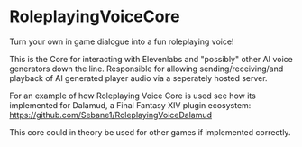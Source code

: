 # RoleplayingVoiceCore
Turn your own in game dialogue into a fun roleplaying voice!

This is the Core for interacting with Elevenlabs and "possibly" other AI voice generators down the line.
Responsible for allowing sending/receiving/and playback of AI generated player audio via a seperately hosted server.

For an example of how Roleplaying Voice Core is used see how its implemented for Dalamud, a Final Fantasy XIV plugin ecosystem: 
https://github.com/Sebane1/RoleplayingVoiceDalamud

This core could in theory be used for other games if implemented correctly.
